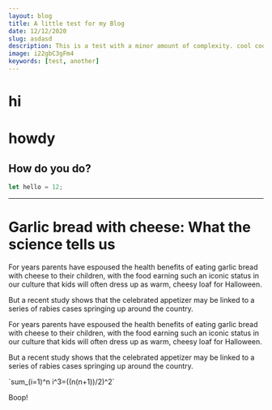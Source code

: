 ```yaml
---
layout: blog
title: A little test for my Blog
date: 12/12/2020
slug: asdasd
description: This is a test with a minor amount of complexity. cool cool ajshdaskdhkashkdjhaskdkashjdkjhaskdjhkashdkahjsk
image: i22gbC3gFm4
keywords: [test, another]
---
```



# hi

# howdy

## How do you do?
``` typescript 
let hello = 12;
```

---

# Garlic bread with cheese: What the science tells us

For years parents have espoused the health benefits of eating garlic bread with cheese to their
children, with the food earning such an iconic status in our culture that kids will often dress
up as warm, cheesy loaf for Halloween.

But a recent study shows that the celebrated appetizer may be linked to a series of rabies cases
springing up around the country.


For years parents have espoused the health benefits of eating garlic bread with cheese to their
children, with the food earning such an iconic status in our culture that kids will often dress
up as warm, cheesy loaf for Halloween.

But a recent study shows that the celebrated appetizer may be linked to a series of rabies cases
springing up around the country.

<!-- Math -->
\`sum_(i=1)^n i^3=((n(n+1))/2)^2\`

Boop!

